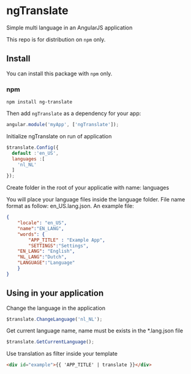 # ngTranslate
Simple multi language in an AngularJS application

This repo is for distribution on `npm` only.

## Install

You can install this package with `npm` only.

### npm

```shell
npm install ng-translate
```

Then add `ngTranslate` as a dependency for your app:

```javascript
angular.module('myApp', ['ngTranslate']);
```

Initialize ngTranslate on run of application

```javascript
$translate.Config({
  default :'en_US',
  languages :[
    'nl_NL'
  ]
});
```

Create folder in the root of your applicatie with name: languages

You will place your language files inside the language folder. File name format as follow: en_US.lang.json. An example file:
```json
{
    "locale": "en_US",
    "name":"EN_LANG",
    "words": {
        "APP_TITLE" : "Example App",
        "SETTINGS":"Settings",
	"EN_LANG": "English",
	"NL_LANG":"Dutch",
	"LANGUAGE":"Language"
    }
}
```

## Using in your application

Change the language in the application
```javascript
$translate.ChangeLanguage('nl_NL');
```

Get current language name, name must be exists in the *.lang.json file
```javascript
$translate.GetCurrentLanguage();
```

Use translation as filter inside your template
```html
<div id="example">{{ 'APP_TITLE' | translate }}</div>
```
